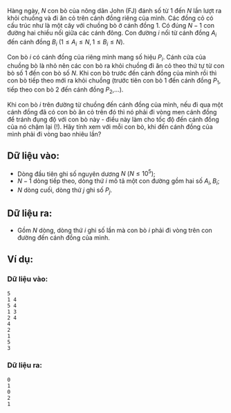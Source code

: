 <!--
**<center>NGUỒN: Hội thảo Duyên Hải 2016 - Lê Thanh Bình</center>**
-->
Hàng ngày, $N$ con bò của nông dân John (FJ) đánh số từ $1$ đến $N$ lần lượt ra khỏi chuồng và đi ăn cỏ trên cánh đồng riêng của mình. Các đồng cỏ có cấu trúc như là một cây với chuồng bò ở cánh đồng $1$. Có đúng $N-1$ con đường hai chiều nối giữa các cánh đông. Con đường $i$ nối từ cánh đồng $A_i$ đến cánh đồng $B_i\ (1≤A_i≤N, 1≤B_i≤N)$.

Con bò $i$ có cánh đồng của riêng mình mang số hiệu $P_i$. Cánh cửa của chuồng bò là nhỏ nên các con bò ra khỏi chuồng đi ăn cỏ theo thứ tự từ con bò số $1$ đến con bò số $N$. Khi con bò trước đến cánh đồng của mình rồi thì con bò tiếp theo mới ra khỏi chuồng (trước tiên con bò $1$ đến cánh đồng $P_1$, tiếp theo con bò $2$ đến cánh đồng $P_2$,...).

Khi con bò $i$ trên đường từ chuồng đến cánh đồng của mình, nếu đi qua một cánh đồng đã có con bò ăn cỏ trên đó thì nó phải đi vòng men cánh đồng để tránh đụng độ với con bò này - điều này làm cho tốc độ đến cánh đồng của nó chậm lại (!).  Hãy tính xem với mỗi con bò, khi đến cánh đồng của mình phải đi vòng bao nhiêu lần?

## Dữ liệu vào:
- Dòng đầu tiên ghi số nguyên dương $N\ (N\le 10^5)$;
- $N-1$ dòng tiếp theo, dòng thứ $i$ mô tả một con đường gồm hai số $A_i, B_i$;
- $N$ dòng cuối, dòng thứ $j$ ghi số $P_j$.

## Dữ liệu ra:
- Gồm $N$ dòng, dòng thứ $i$ ghi số lần mà con bò $i$ phải đi vòng trên con đường đến cánh đồng của mình.

## Ví dụ:
### Dữ liệu vào:
```
5
1 4
5 4
1 3
2 4
4
2
1
5
3
```

### Dữ liệu ra:
```
0
1
0
2
1
```
